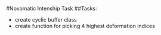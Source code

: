 #Novomatic Intenship Task
##Tasks:
* create cyclic buffer class
* create function for picking 4 highest deformation indices